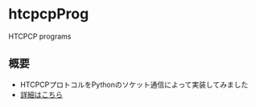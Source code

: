 # htcpcpProg
HTCPCP programs

## 概要
- HTCPCPプロトコルをPythonのソケット通信によって実装してみました
- [詳細はこちら](https://qiita.com/KenFujita/items/4be1e60ff765793a4ce6)
